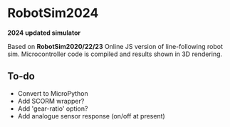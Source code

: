 # RobotSim2024
 **2024 updated simulator**

Based on **RobotSim2020/22/23**
Online JS version of line-following robot sim. Microcontroller code is compiled and results shown in 3D rendering.


## To-do
- Convert to MicroPython
- Add SCORM wrapper?
- Add 'gear-ratio' option?
- Add analogue sensor response (on/off at present)

